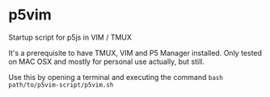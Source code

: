 # p5vim
Startup script for p5js in VIM / TMUX

It's a prerequisite to have TMUX, VIM and P5 Manager installed. Only tested on MAC OSX and mostly for personal use actually, but still. 

Use this by opening a terminal and executing the command `bash path/to/p5vim-script/p5vim.sh`
